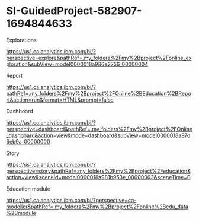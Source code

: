 # SI-GuidedProject-582907-1694844633

Explorations

https://us1.ca.analytics.ibm.com/bi/?perspective=explore&pathRef=.my_folders%2Fmy%2Bproject%2Fonline_exploration&subView=model0000018a986e2756_00000004


Report

https://us1.ca.analytics.ibm.com/bi/?pathRef=.my_folders%2Fmy%2Bproject%2FOnline%2BEducation%2BReport&action=run&format=HTML&prompt=false

Dashboard

https://us1.ca.analytics.ibm.com/bi/?perspective=dashboard&pathRef=.my_folders%2Fmy%2Bproject%2FOnline_dashboard&action=view&mode=dashboard&subView=model0000018a97d6eb9a_00000000

Story

https://us1.ca.analytics.ibm.com/bi/?perspective=story&pathRef=.my_folders%2Fmy%2Bproject%2Feducation&action=view&sceneId=model0000018a981b953e_00000003&sceneTime=0


Education module

https://us1.ca.analytics.ibm.com/bi/?perspective=ca-modeller&pathRef=.my_folders%2Fmy%2Bproject%2Fonline%2Bedu_data%2Bmodule
